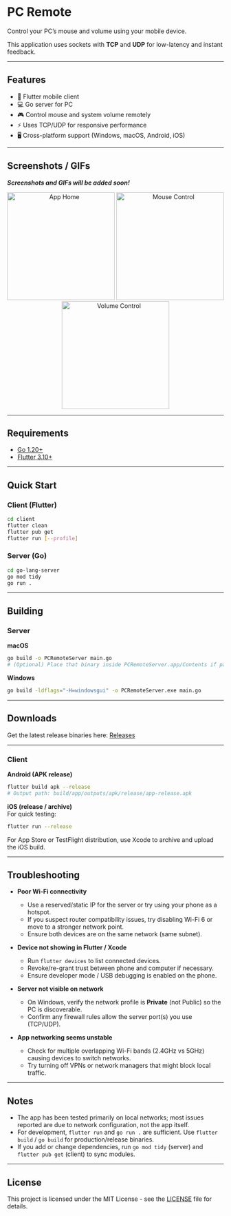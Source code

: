 # PC Remote  
Control your PC’s mouse and volume using your mobile device.  

This application uses sockets with **TCP** and **UDP** for low-latency and instant feedback.  

---

## Features  
- 📱 Flutter mobile client  
- 💻 Go server for PC  
- 🎮 Control mouse and system volume remotely  
- ⚡ Uses TCP/UDP for responsive performance  
- 🖥️ Cross-platform support (Windows, macOS, Android, iOS)  

---

## Screenshots / GIFs

**_Screenshots and GIFs will be added soon!_**


<p align="center">
  <img src="assets/screenshot1.png" alt="App Home" width="250"/>
  <img src="assets/screenshot2.png" alt="Mouse Control" width="250"/>
  <img src="assets/screenshot3.png" alt="Volume Control" width="250"/>
</p>

---

## Requirements  
- [Go 1.20+](https://go.dev/dl/)  
- [Flutter 3.10+](https://flutter.dev/docs/get-started/install)  

---

## Quick Start

### Client (Flutter)
```bash
cd client
flutter clean
flutter pub get
flutter run [--profile]
```

### Server (Go)
```bash
cd go-lang-server
go mod tidy
go run .
```

---

## Building

### Server

**macOS**  
```bash
go build -o PCRemoteServer main.go
# (Optional) Place that binary inside PCRemoteServer.app/Contents if packaging as a macOS app bundle
```

**Windows**  
```bash
go build -ldflags="-H=windowsgui" -o PCRemoteServer.exe main.go
```

---

## Downloads

Get the latest release binaries here: [Releases](https://github.com/yourusername/yourrepo/releases)

---

### Client

**Android (APK release)**  
```bash
flutter build apk --release
# Output path: build/app/outputs/apk/release/app-release.apk
```

**iOS (release / archive)**  
For quick testing:
```bash
flutter run --release
```
For App Store or TestFlight distribution, use Xcode to archive and upload the iOS build.

---

## Troubleshooting

- **Poor Wi-Fi connectivity**
  - Use a reserved/static IP for the server or try using your phone as a hotspot.
  - If you suspect router compatibility issues, try disabling Wi-Fi 6 or move to a stronger network point.
  - Ensure both devices are on the same network (same subnet).

- **Device not showing in Flutter / Xcode**
  - Run `flutter devices` to list connected devices.
  - Revoke/re-grant trust between phone and computer if necessary.
  - Ensure developer mode / USB debugging is enabled on the phone.

- **Server not visible on network**
  - On Windows, verify the network profile is **Private** (not Public) so the PC is discoverable.
  - Confirm any firewall rules allow the server port(s) you use (TCP/UDP).

- **App networking seems unstable**
  - Check for multiple overlapping Wi-Fi bands (2.4GHz vs 5GHz) causing devices to switch networks.
  - Try turning off VPNs or network managers that might block local traffic.

---

## Notes

- The app has been tested primarily on local networks; most issues reported are due to network configuration, not the app itself.
- For development, `flutter run` and `go run .` are sufficient. Use `flutter build` / `go build` for production/release binaries.
- If you add or change dependencies, run `go mod tidy` (server) and `flutter pub get` (client) to sync modules.

---

## License

This project is licensed under the MIT License - see the [LICENSE](LICENSE) file for details.
